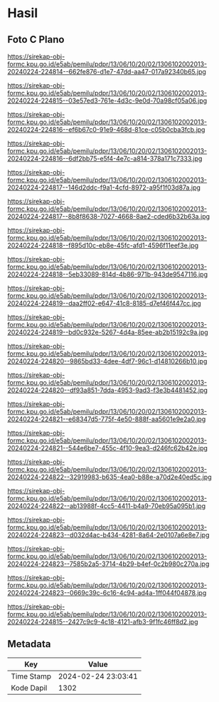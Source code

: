 # Hasil

## Foto C Plano

https://sirekap-obj-formc.kpu.go.id/e5ab/pemilu/pdpr/13/06/10/20/02/1306102002013-20240224-224814--662fe876-d1e7-47dd-aa47-017a92340b65.jpg

https://sirekap-obj-formc.kpu.go.id/e5ab/pemilu/pdpr/13/06/10/20/02/1306102002013-20240224-224815--03e57ed3-761e-4d3c-9e0d-70a98cf05a06.jpg

https://sirekap-obj-formc.kpu.go.id/e5ab/pemilu/pdpr/13/06/10/20/02/1306102002013-20240224-224816--ef6b67c0-91e9-468d-81ce-c05b0cba3fcb.jpg

https://sirekap-obj-formc.kpu.go.id/e5ab/pemilu/pdpr/13/06/10/20/02/1306102002013-20240224-224816--6df2bb75-e5f4-4e7c-a814-378a171c7333.jpg

https://sirekap-obj-formc.kpu.go.id/e5ab/pemilu/pdpr/13/06/10/20/02/1306102002013-20240224-224817--146d2ddc-f9a1-4cfd-8972-a95f1f03d87a.jpg

https://sirekap-obj-formc.kpu.go.id/e5ab/pemilu/pdpr/13/06/10/20/02/1306102002013-20240224-224817--8b8f8638-7027-4668-8ae2-cded6b32b63a.jpg

https://sirekap-obj-formc.kpu.go.id/e5ab/pemilu/pdpr/13/06/10/20/02/1306102002013-20240224-224818--f895d10c-eb8e-45fc-afd1-4596f11eef3e.jpg

https://sirekap-obj-formc.kpu.go.id/e5ab/pemilu/pdpr/13/06/10/20/02/1306102002013-20240224-224818--5eb33089-814d-4b86-971b-943de9547116.jpg

https://sirekap-obj-formc.kpu.go.id/e5ab/pemilu/pdpr/13/06/10/20/02/1306102002013-20240224-224819--daa2ff02-e647-41c8-8185-d7ef46f447cc.jpg

https://sirekap-obj-formc.kpu.go.id/e5ab/pemilu/pdpr/13/06/10/20/02/1306102002013-20240224-224819--bd0c932e-5267-4d4a-85ee-ab2b15192c9a.jpg

https://sirekap-obj-formc.kpu.go.id/e5ab/pemilu/pdpr/13/06/10/20/02/1306102002013-20240224-224820--9865bd33-4dee-4df7-96c1-d14810266b10.jpg

https://sirekap-obj-formc.kpu.go.id/e5ab/pemilu/pdpr/13/06/10/20/02/1306102002013-20240224-224820--df93a851-7dda-4953-9ad3-f3e3b4481452.jpg

https://sirekap-obj-formc.kpu.go.id/e5ab/pemilu/pdpr/13/06/10/20/02/1306102002013-20240224-224821--e68347d5-775f-4e50-888f-aa5601e9e2a0.jpg

https://sirekap-obj-formc.kpu.go.id/e5ab/pemilu/pdpr/13/06/10/20/02/1306102002013-20240224-224821--544e6be7-455c-4f10-9ea3-d246fc62b42e.jpg

https://sirekap-obj-formc.kpu.go.id/e5ab/pemilu/pdpr/13/06/10/20/02/1306102002013-20240224-224822--32919983-b635-4ea0-b88e-a70d2e40ed5c.jpg

https://sirekap-obj-formc.kpu.go.id/e5ab/pemilu/pdpr/13/06/10/20/02/1306102002013-20240224-224822--ab13988f-4cc5-4411-b4a9-70eb95a095b1.jpg

https://sirekap-obj-formc.kpu.go.id/e5ab/pemilu/pdpr/13/06/10/20/02/1306102002013-20240224-224823--d032d4ac-b434-4281-8a64-2e0107a6e8e7.jpg

https://sirekap-obj-formc.kpu.go.id/e5ab/pemilu/pdpr/13/06/10/20/02/1306102002013-20240224-224823--7585b2a5-3714-4b29-b4ef-0c2b980c270a.jpg

https://sirekap-obj-formc.kpu.go.id/e5ab/pemilu/pdpr/13/06/10/20/02/1306102002013-20240224-224823--0669c39c-6c16-4c94-ad4a-1ff044f04878.jpg

https://sirekap-obj-formc.kpu.go.id/e5ab/pemilu/pdpr/13/06/10/20/02/1306102002013-20240224-224815--2427c9c9-4c18-4121-afb3-9f1fc46ff8d2.jpg


## Metadata

| Key        | Value               |
| ---------- | ------------------- |
| Time Stamp | 2024-02-24 23:03:41 |
| Kode Dapil | 1302                |



